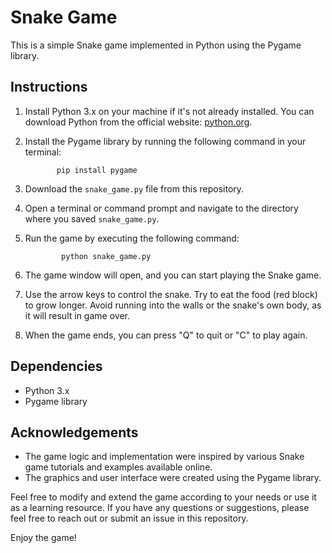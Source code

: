 # Snake Game

This is a simple Snake game implemented in Python using the Pygame library.

## Instructions

1. Install Python 3.x on your machine if it's not already installed. You can download Python from the official website: [python.org](https://www.python.org/downloads/).

2. Install the Pygame library by running the following command in your terminal:

              pip install pygame

3. Download the `snake_game.py` file from this repository.

4. Open a terminal or command prompt and navigate to the directory where you saved `snake_game.py`.

5. Run the game by executing the following command: 

               python snake_game.py
               
6. The game window will open, and you can start playing the Snake game.

7. Use the arrow keys to control the snake. Try to eat the food (red block) to grow longer. Avoid running into the walls or the snake's own body, as it will result in game over.

8. When the game ends, you can press "Q" to quit or "C" to play again.

## Dependencies

- Python 3.x
- Pygame library

## Acknowledgements

- The game logic and implementation were inspired by various Snake game tutorials and examples available online.
- The graphics and user interface were created using the Pygame library.

Feel free to modify and extend the game according to your needs or use it as a learning resource. If you have any questions or suggestions, please feel free to reach out or submit an issue in this repository.

Enjoy the game!

